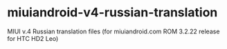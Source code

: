 miuiandroid-v4-russian-translation
==================================

MIUI v.4 Russian translation files (for miuiandroid.com ROM 3.2.22 release for HTC HD2 Leo)